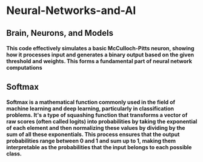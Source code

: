 # Neural-Networks-and-AI
## Brain, Neurons, and Models
#### This code effectively simulates a basic McCulloch-Pitts neuron, showing how it processes input and generates a binary output based on the given threshold and weights. This forms a fundamental part of neural network computations
## Softmax
#### Softmax is a mathematical function commonly used in the field of machine learning and deep learning, particularly in classification problems. It's a type of squashing function that transforms a vector of raw scores (often called logits) into probabilities by taking the exponential of each element and then normalizing these values by dividing by the sum of all these exponentials. This process ensures that the output probabilities range between 0 and 1 and sum up to 1, making them interpretable as the probabilities that the input belongs to each possible class.
